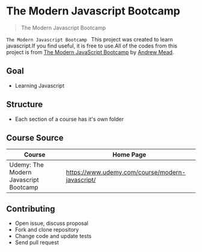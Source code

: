 # The Modern Javascript Bootcamp

> The Modern Javascript Bootcamp

`The Modern Javascript Bootcamp ` This project was created to learn javascript.If you find useful, it is free to use.All of the codes from this project is from [The Modern JavaScript Bootcamp](https://www.udemy.com/course/modern-javascript/) by [Andrew Mead](https://www.udemy.com/course/modern-javascript/#instructor-1).

## Goal

- Learning Javascript

## Structure

- Each section of a course has it's own folder

## Course Source

| Course                                            | Home Page                                                             |
| ------------------------------------------------- | --------------------------------------------------------------------- |
| Udemy: The Modern Javascript Bootcamp | <https://www.udemy.com/course/modern-javascript/> |

## Contributing

- Open issue, discuss proposal
- Fork and clone repository
- Change code and update tests
- Send pull request
